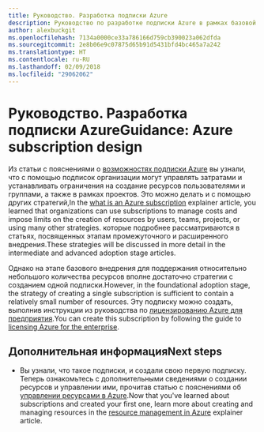 ```yaml
---
title: Руководство. Разработка подписки Azure
description: Руководство по разработке подписки Azure в рамках базовой стратегии внедрения облака
author: alexbuckgit
ms.openlocfilehash: 7134a0000ce33a786166d759cb390023a062dfda
ms.sourcegitcommit: 2e8b06e9c07875d65b91d5431bfd4bc465a7a242
ms.translationtype: HT
ms.contentlocale: ru-RU
ms.lasthandoff: 02/09/2018
ms.locfileid: "29062062"
---
```

# <a name="guidance-azure-subscription-design"></a><span data-ttu-id="c0350-103">Руководство. Разработка подписки Azure</span><span class="sxs-lookup"><span data-stu-id="c0350-103">Guidance: Azure subscription design</span></span> 

<span data-ttu-id="c0350-104">Из статьи с пояснениями о [возможностях подписки Azure](subscription-explainer.md) вы узнали, что с помощью подписок организации могут управлять затратами и устанавливать ограничения на создание ресурсов пользователями и группами, а также в рамках проектов. Это можно делать и с помощью других стратегий,</span><span class="sxs-lookup"><span data-stu-id="c0350-104">In the [what is an Azure subscription](subscription-explainer.md) explainer article, you learned that organizations can use subscriptions to manage costs and impose limits on the creation of resources by users, teams, projects, or using many other strategies.</span></span> <span data-ttu-id="c0350-105">которые подробнее рассматриваются в статьях, посвященных этапам промежуточного и расширенного внедрения.</span><span class="sxs-lookup"><span data-stu-id="c0350-105">These strategies will be discussed in more detail in the intermediate and advanced adoption stage articles.</span></span>

<span data-ttu-id="c0350-106">Однако на этапе базового внедрения для поддержания относительно небольшого количества ресурсов вполне достаточно стратегии с созданием одной подписки.</span><span class="sxs-lookup"><span data-stu-id="c0350-106">However, in the foundational adoption stage, the strategy of creating a single subscription is sufficient to contain a relatively small number of resources.</span></span> <span data-ttu-id="c0350-107">Эту подписку можно создать, выполнив инструкции из руководства по [лицензированию Azure для предприятия][azure-enterprise-licensing].</span><span class="sxs-lookup"><span data-stu-id="c0350-107">You can create this subscription by following the guide to [licensing Azure for the enterprise][azure-enterprise-licensing].</span></span>

## <a name="next-steps"></a><span data-ttu-id="c0350-108">Дополнительная информация</span><span class="sxs-lookup"><span data-stu-id="c0350-108">Next steps</span></span>

* <span data-ttu-id="c0350-109">Вы узнали, что такое подписки, и создали свою первую подписку. Теперь ознакомьтесь с дополнительными сведениями о создании ресурсов и управлении ими, прочитав статью с пояснениями об [управлении ресурсами в Azure](resource-manager-explainer.md).</span><span class="sxs-lookup"><span data-stu-id="c0350-109">Now that you've learned about subscriptions and created your first one, learn more about creating and managing resources in the [resource management in Azure](resource-manager-explainer.md) explainer article.</span></span>

[azure-enterprise-licensing]: https://azure.microsoft.com/pricing/enterprise-agreement
